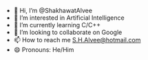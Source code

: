 - 👋 Hi, I’m @ShakhawatAlvee
- 👀 I’m interested in Artificial Intelligence
- 🌱 I’m currently learning C/C++
- 💞️ I’m looking to collaborate on Google
- 📫 How to reach me S.H.Alvee@hotmail.com
- 😄 Pronouns: He/Him


<!---
ShakhawatAlvee/ShakhawatAlvee is a ✨ special ✨ repository because its `README.md` (this file) appears on your GitHub profile.
You can click the Preview link to take a look at your changes.
--->
